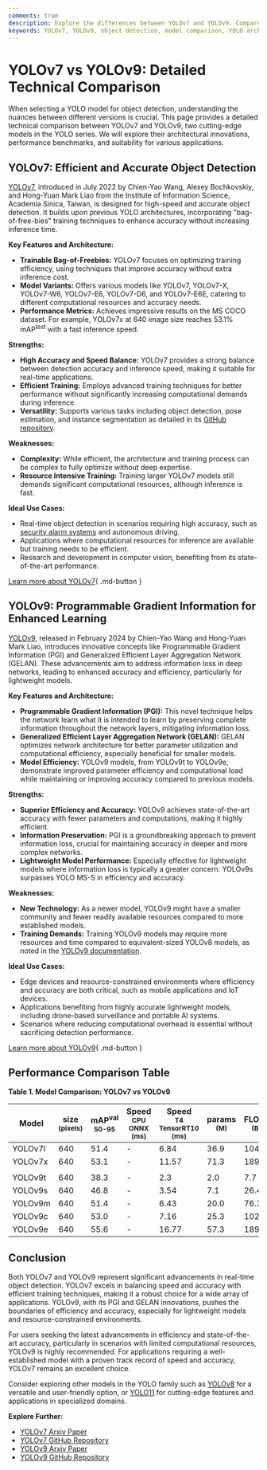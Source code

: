 ```yaml
---
comments: true
description: Explore the differences between YOLOv7 and YOLOv9. Compare architecture, performance, and use cases to choose the best model for object detection.
keywords: YOLOv7, YOLOv9, object detection, model comparison, YOLO architecture, AI models, computer vision, machine learning, Ultralytics
---
```


# YOLOv7 vs YOLOv9: Detailed Technical Comparison

When selecting a YOLO model for object detection, understanding the nuances between different versions is crucial. This page provides a detailed technical comparison between YOLOv7 and YOLOv9, two cutting-edge models in the YOLO series. We will explore their architectural innovations, performance benchmarks, and suitability for various applications.

<script async src="https://cdn.jsdelivr.net/npm/chart.js"></script>
<script defer src="../../javascript/benchmark.js"></script>

<canvas id="modelComparisonChart" width="1024" height="400" active-models='["YOLOv7", "YOLOv9"]'></canvas>

## YOLOv7: Efficient and Accurate Object Detection

[YOLOv7](https://github.com/WongKinYiu/yolov7), introduced in July 2022 by Chien-Yao Wang, Alexey Bochkovskiy, and Hong-Yuan Mark Liao from the Institute of Information Science, Academia Sinica, Taiwan, is designed for high-speed and accurate object detection. It builds upon previous YOLO architectures, incorporating "bag-of-free-bies" training techniques to enhance accuracy without increasing inference time.

**Key Features and Architecture:**

- **Trainable Bag-of-Freebies:** YOLOv7 focuses on optimizing training efficiency, using techniques that improve accuracy without extra inference cost.
- **Model Variants:** Offers various models like YOLOv7, YOLOv7-X, YOLOv7-W6, YOLOv7-E6, YOLOv7-D6, and YOLOv7-E6E, catering to different computational resources and accuracy needs.
- **Performance Metrics:** Achieves impressive results on the MS COCO dataset. For example, YOLOv7x at 640 image size reaches 53.1% mAP<sup>test</sup> with a fast inference speed.

**Strengths:**

- **High Accuracy and Speed Balance:** YOLOv7 provides a strong balance between detection accuracy and inference speed, making it suitable for real-time applications.
- **Efficient Training:** Employs advanced training techniques for better performance without significantly increasing computational demands during inference.
- **Versatility:** Supports various tasks including object detection, pose estimation, and instance segmentation as detailed in its [GitHub repository](https://github.com/WongKinYiu/yolov7).

**Weaknesses:**

- **Complexity:** While efficient, the architecture and training process can be complex to fully optimize without deep expertise.
- **Resource Intensive Training:** Training larger YOLOv7 models still demands significant computational resources, although inference is fast.

**Ideal Use Cases:**

- Real-time object detection in scenarios requiring high accuracy, such as [security alarm systems](https://www.ultralytics.com/blog/security-alarm-system-projects-with-ultralytics-yolov8) and autonomous driving.
- Applications where computational resources for inference are available but training needs to be efficient.
- Research and development in computer vision, benefiting from its state-of-the-art performance.

[Learn more about YOLOv7](https://docs.ultralytics.com/models/yolov7/){ .md-button }

## YOLOv9: Programmable Gradient Information for Enhanced Learning

[YOLOv9](https://docs.ultralytics.com/models/yolov9/), released in February 2024 by Chien-Yao Wang and Hong-Yuan Mark Liao, introduces innovative concepts like Programmable Gradient Information (PGI) and Generalized Efficient Layer Aggregation Network (GELAN). These advancements aim to address information loss in deep networks, leading to enhanced accuracy and efficiency, particularly for lightweight models.

**Key Features and Architecture:**

- **Programmable Gradient Information (PGI):** This novel technique helps the network learn what it is intended to learn by preserving complete information throughout the network layers, mitigating information loss.
- **Generalized Efficient Layer Aggregation Network (GELAN):** GELAN optimizes network architecture for better parameter utilization and computational efficiency, especially beneficial for smaller models.
- **Model Efficiency:** YOLOv9 models, from YOLOv9t to YOLOv9e, demonstrate improved parameter efficiency and computational load while maintaining or improving accuracy compared to previous models.

**Strengths:**

- **Superior Efficiency and Accuracy:** YOLOv9 achieves state-of-the-art accuracy with fewer parameters and computations, making it highly efficient.
- **Information Preservation:** PGI is a groundbreaking approach to prevent information loss, crucial for maintaining accuracy in deeper and more complex networks.
- **Lightweight Model Performance:** Especially effective for lightweight models where information loss is typically a greater concern. YOLOv9s surpasses YOLO MS-S in efficiency and accuracy.

**Weaknesses:**

- **New Technology:** As a newer model, YOLOv9 might have a smaller community and fewer readily available resources compared to more established models.
- **Training Demands:** Training YOLOv9 models may require more resources and time compared to equivalent-sized YOLOv8 models, as noted in the [YOLOv9 documentation](https://docs.ultralytics.com/models/yolov9/).

**Ideal Use Cases:**

- Edge devices and resource-constrained environments where efficiency and accuracy are both critical, such as mobile applications and IoT devices.
- Applications benefiting from highly accurate lightweight models, including drone-based surveillance and portable AI systems.
- Scenarios where reducing computational overhead is essential without sacrificing detection performance.

[Learn more about YOLOv9](https://docs.ultralytics.com/models/yolov9/){ .md-button }

## Performance Comparison Table

**Table 1. Model Comparison: YOLOv7 vs YOLOv9**

| Model   | size<br><sup>(pixels) | mAP<sup>val<br>50-95 | Speed<br><sup>CPU ONNX<br>(ms) | Speed<br><sup>T4 TensorRT10<br>(ms) | params<br><sup>(M) | FLOPs<br><sup>(B) |
| ------- | --------------------- | -------------------- | ------------------------------ | ----------------------------------- | ------------------ | ----------------- |
| YOLOv7l | 640                   | 51.4                 | -                              | 6.84                                | 36.9               | 104.7             |
| YOLOv7x | 640                   | 53.1                 | -                              | 11.57                               | 71.3               | 189.9             |
|         |                       |                      |                                |                                     |                    |                   |
| YOLOv9t | 640                   | 38.3                 | -                              | 2.3                                 | 2.0                | 7.7               |
| YOLOv9s | 640                   | 46.8                 | -                              | 3.54                                | 7.1                | 26.4              |
| YOLOv9m | 640                   | 51.4                 | -                              | 6.43                                | 20.0               | 76.3              |
| YOLOv9c | 640                   | 53.0                 | -                              | 7.16                                | 25.3               | 102.1             |
| YOLOv9e | 640                   | 55.6                 | -                              | 16.77                               | 57.3               | 189.0             |

## Conclusion

Both YOLOv7 and YOLOv9 represent significant advancements in real-time object detection. YOLOv7 excels in balancing speed and accuracy with efficient training techniques, making it a robust choice for a wide array of applications. YOLOv9, with its PGI and GELAN innovations, pushes the boundaries of efficiency and accuracy, especially for lightweight models and resource-constrained environments.

For users seeking the latest advancements in efficiency and state-of-the-art accuracy, particularly in scenarios with limited computational resources, YOLOv9 is highly recommended. For applications requiring a well-established model with a proven track record of speed and accuracy, YOLOv7 remains an excellent choice.

Consider exploring other models in the YOLO family such as [YOLOv8](https://docs.ultralytics.com/models/yolov8/) for a versatile and user-friendly option, or [YOLO11](https://docs.ultralytics.com/models/yolo11/) for cutting-edge features and applications in specialized domains.

**Explore Further:**

- [YOLOv7 Arxiv Paper](https://arxiv.org/abs/2207.02696)
- [YOLOv7 GitHub Repository](https://github.com/WongKinYiu/yolov7)
- [YOLOv9 Arxiv Paper](https://arxiv.org/abs/2402.13616)
- [YOLOv9 GitHub Repository](https://github.com/WongKinYiu/yolov9)
